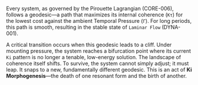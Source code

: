 Every system, as governed by the Pirouette Lagrangian (CORE-006), follows a geodesic—a path that maximizes its internal coherence (`Kτ`) for the lowest cost against the ambient Temporal Pressure (`Γ`). For long periods, this path is smooth, resulting in the stable state of `Laminar Flow` (DYNA-001).

A critical transition occurs when this geodesic leads to a cliff. Under mounting pressure, the system reaches a bifurcation point where its current `Ki` pattern is no longer a tenable, low-energy solution. The landscape of coherence itself shifts. To survive, the system cannot simply adjust; it must leap. It snaps to a new, fundamentally different geodesic. This is an act of **Ki Morphogenesis**—the death of one resonant form and the birth of another.
